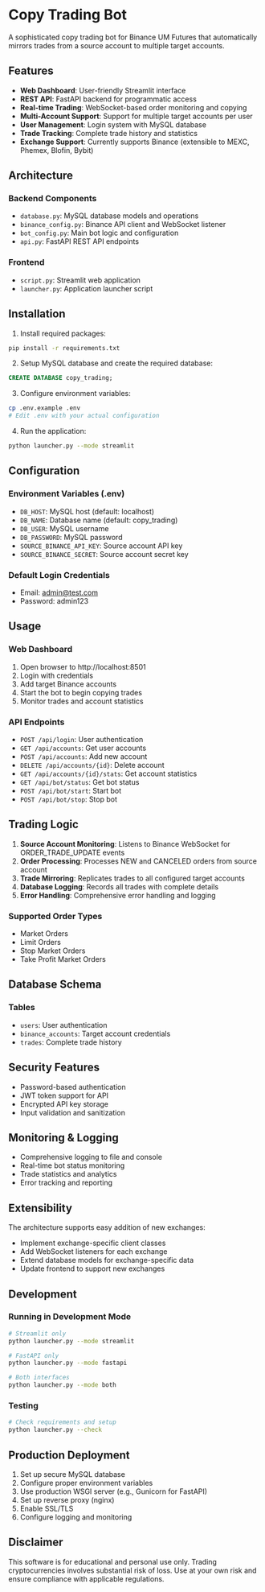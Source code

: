# Copy Trading Bot

A sophisticated copy trading bot for Binance UM Futures that automatically mirrors trades from a source account to multiple target accounts.

## Features

- **Web Dashboard**: User-friendly Streamlit interface
- **REST API**: FastAPI backend for programmatic access
- **Real-time Trading**: WebSocket-based order monitoring and copying
- **Multi-Account Support**: Support for multiple target accounts per user
- **User Management**: Login system with MySQL database
- **Trade Tracking**: Complete trade history and statistics
- **Exchange Support**: Currently supports Binance (extensible to MEXC, Phemex, Blofin, Bybit)

## Architecture

### Backend Components

- `database.py`: MySQL database models and operations
- `binance_config.py`: Binance API client and WebSocket listener
- `bot_config.py`: Main bot logic and configuration
- `api.py`: FastAPI REST API endpoints

### Frontend

- `script.py`: Streamlit web application
- `launcher.py`: Application launcher script

## Installation

1. Install required packages:

```bash
pip install -r requirements.txt
```

2. Setup MySQL database and create the required database:

```sql
CREATE DATABASE copy_trading;
```

3. Configure environment variables:

```bash
cp .env.example .env
# Edit .env with your actual configuration
```

4. Run the application:

```bash
python launcher.py --mode streamlit
```

## Configuration

### Environment Variables (.env)

- `DB_HOST`: MySQL host (default: localhost)
- `DB_NAME`: Database name (default: copy_trading)
- `DB_USER`: MySQL username
- `DB_PASSWORD`: MySQL password
- `SOURCE_BINANCE_API_KEY`: Source account API key
- `SOURCE_BINANCE_SECRET`: Source account secret key

### Default Login Credentials

- Email: admin@test.com
- Password: admin123

## Usage

### Web Dashboard

1. Open browser to http://localhost:8501
2. Login with credentials
3. Add target Binance accounts
4. Start the bot to begin copying trades
5. Monitor trades and account statistics

### API Endpoints

- `POST /api/login`: User authentication
- `GET /api/accounts`: Get user accounts
- `POST /api/accounts`: Add new account
- `DELETE /api/accounts/{id}`: Delete account
- `GET /api/accounts/{id}/stats`: Get account statistics
- `GET /api/bot/status`: Get bot status
- `POST /api/bot/start`: Start bot
- `POST /api/bot/stop`: Stop bot

## Trading Logic

1. **Source Account Monitoring**: Listens to Binance WebSocket for ORDER_TRADE_UPDATE events
2. **Order Processing**: Processes NEW and CANCELED orders from source account
3. **Trade Mirroring**: Replicates trades to all configured target accounts
4. **Database Logging**: Records all trades with complete details
5. **Error Handling**: Comprehensive error handling and logging

### Supported Order Types

- Market Orders
- Limit Orders
- Stop Market Orders
- Take Profit Market Orders

## Database Schema

### Tables

- `users`: User authentication
- `binance_accounts`: Target account credentials
- `trades`: Complete trade history

## Security Features

- Password-based authentication
- JWT token support for API
- Encrypted API key storage
- Input validation and sanitization

## Monitoring & Logging

- Comprehensive logging to file and console
- Real-time bot status monitoring
- Trade statistics and analytics
- Error tracking and reporting

## Extensibility

The architecture supports easy addition of new exchanges:

- Implement exchange-specific client classes
- Add WebSocket listeners for each exchange
- Extend database models for exchange-specific data
- Update frontend to support new exchanges

## Development

### Running in Development Mode

```bash
# Streamlit only
python launcher.py --mode streamlit

# FastAPI only
python launcher.py --mode fastapi

# Both interfaces
python launcher.py --mode both
```

### Testing

```bash
# Check requirements and setup
python launcher.py --check
```

## Production Deployment

1. Set up secure MySQL database
2. Configure proper environment variables
3. Use production WSGI server (e.g., Gunicorn for FastAPI)
4. Set up reverse proxy (nginx)
5. Enable SSL/TLS
6. Configure logging and monitoring

## Disclaimer

This software is for educational and personal use only. Trading cryptocurrencies involves substantial risk of loss. Use at your own risk and ensure compliance with applicable regulations.
